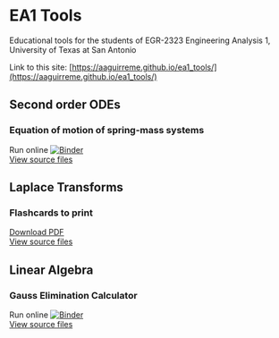 # EA1 Tools

Educational tools for the students of EGR-2323 Engineering Analysis 1,
University of Texas at San Antonio

Link to this site: [https://aaguirreme.github.io/ea1_tools/](https://aaguirreme.github.io/ea1_tools/)

## Second order ODEs

### Equation of motion of spring-mass systems

Run online [![Binder](https://mybinder.org/badge_logo.svg)](https://mybinder.org/v2/gh/aaguirreme/ea1_tools/master?filepath=spring_mass_plots%2Fspring_mass_notebook.ipynb)  
[View source files](https://github.com/aaguirreme/ea1_tools/tree/master/spring_mass_plots)

## Laplace Transforms

### Flashcards to print

[Download PDF](https://latexonline.cc/compile?git=https%3A%2F%2Fgithub.com%2Faaguirreme%2Fea1_tools&target=laplace_latex%2Flaplace_latex_v3%2Fflashcards_laplace.tex&command=pdflatex&trackId=1579547601379)  
[View source files](https://github.com/aaguirreme/ea1_tools/tree/master/laplace_latex/laplace_latex_v3)

## Linear Algebra

### Gauss Elimination Calculator

Run online [![Binder](https://mybinder.org/badge_logo.svg)](https://mybinder.org/v2/gh/aaguirreme/ea1_tools/master?filepath=gauss_calc%2Fgauss_calculator_notebook.ipynb)  
[View source files](https://github.com/aaguirreme/ea1_tools/tree/master/gauss_calc)
